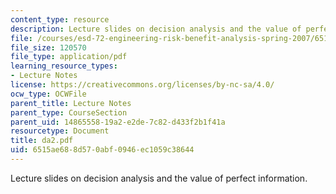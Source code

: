 ```yaml
---
content_type: resource
description: Lecture slides on decision analysis and the value of perfect information.
file: /courses/esd-72-engineering-risk-benefit-analysis-spring-2007/6515ae688d570abf0946ec1059c38644_da2.pdf
file_size: 120570
file_type: application/pdf
learning_resource_types:
- Lecture Notes
license: https://creativecommons.org/licenses/by-nc-sa/4.0/
ocw_type: OCWFile
parent_title: Lecture Notes
parent_type: CourseSection
parent_uid: 14865558-19a2-e2de-7c82-d433f2b1f41a
resourcetype: Document
title: da2.pdf
uid: 6515ae68-8d57-0abf-0946-ec1059c38644
---
```

Lecture slides on decision analysis and the value of perfect information.